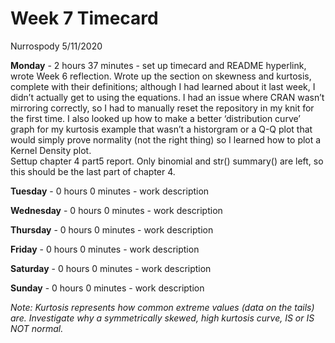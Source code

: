 Week 7 Timecard
================
Nurrospody
5/11/2020

**Monday** - 2 hours 37 minutes - set up timecard and README hyperlink,
wrote Week 6 reflection. Wrote up the section on skewness and kurtosis,
complete with their definitions; although I had learned about it last
week, I didn’t actually get to using the equations. I had an issue where
CRAN wasn’t mirroring correctly, so I had to manually reset the
repository in my knit for the first time. I also looked up how to make a
better ‘distribution curve’ graph for my kurtosis example that wasn’t a
historgram or a Q-Q plot that would simply prove normality (not the
right thing) so I learned how to plot a Kernel Density plot.  
Settup chapter 4 part5 report. Only binomial and str() summary() are
left, so this should be the last part of chapter 4.

**Tuesday** - 0 hours 0 minutes - work description

**Wednesday** - 0 hours 0 minutes - work description

**Thursday** - 0 hours 0 minutes - work description

**Friday** - 0 hours 0 minutes - work description

**Saturday** - 0 hours 0 minutes - work description

**Sunday** - 0 hours 0 minutes - work description

*Note: Kurtosis represents how common extreme values (data on the tails)
are. Investigate why a symmetrically skewed, high kurtosis curve, IS or
IS NOT normal.*
